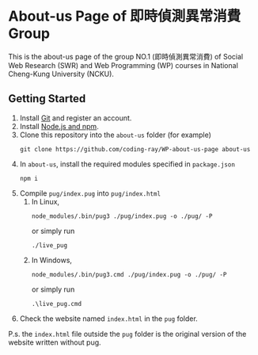 # About-us Page of 即時偵測異常消費 Group
This is the about-us page of the group NO.1 (即時偵測異常消費) of Social Web Research (SWR) and Web Programming (WP) courses in National Cheng-Kung University (NCKU).

## Getting Started
1. Install [Git](https://git-scm.com/downloads) and register an account.
1. Install [Node.js and npm](https://nodejs.org/en/download/).
1. Clone this repository into the `about-us` folder (for example)  
    ```
    git clone https://github.com/coding-ray/WP-about-us-page about-us
    ```
1. In `about-us`, install the required modules specified in `package.json`  
    ```
    npm i
    ```
1. Compile `pug/index.pug` into `pug/index.html`  
    1. In Linux,
        ```
        node_modules/.bin/pug3 ./pug/index.pug -o ./pug/ -P
        ```  
        or simply run  
        ```
        ./live_pug
        ```
    1. In Windows,  
        ```
        node_modules/.bin/pug3.cmd ./pug/index.pug -o ./pug/ -P
        ```
        or simply run  
        ```
        .\live_pug.cmd
        ```
1. Check the website named `index.html` in the `pug` folder.

P.s. the `index.html` file outside the `pug` folder is the original version of the website written without pug.

